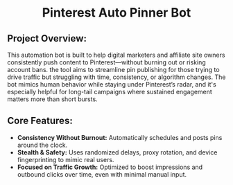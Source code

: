<h1 align="center">Pinterest Auto Pinner Bot</h1>

## Project Overview:

This automation bot is built to help digital marketers and affiliate site owners consistently push content to Pinterest—without burning out or risking account bans. the tool aims to streamline pin publishing for those trying to drive traffic but struggling with time, consistency, or algorithm changes. The bot mimics human behavior while staying under Pinterest’s radar, and it's especially helpful for long-tail campaigns where sustained engagement matters more than short bursts.

## Core Features:
- **Consistency Without Burnout:** Automatically schedules and posts pins around the clock.
- **Stealth & Safety:** Uses randomized delays, proxy rotation, and device fingerprinting to mimic real users.
- **Focused on Traffic Growth:** Optimized to boost impressions and outbound clicks over time, even with minimal manual input.
